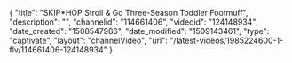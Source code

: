 {
    "title": "SKIP*HOP Stroll & Go Three-Season Toddler Footmuff",
    "description": "",
    "channelid": "114661406",
    "videoid": "124148934",
    "date_created": "1508547986",
    "date_modified": "1509143461",
    "type": "captivate",
    "layout": "channelVideo",
    "url": "\/latest-videos\/1985224600-1-flv\/114661406-124148934"
}
